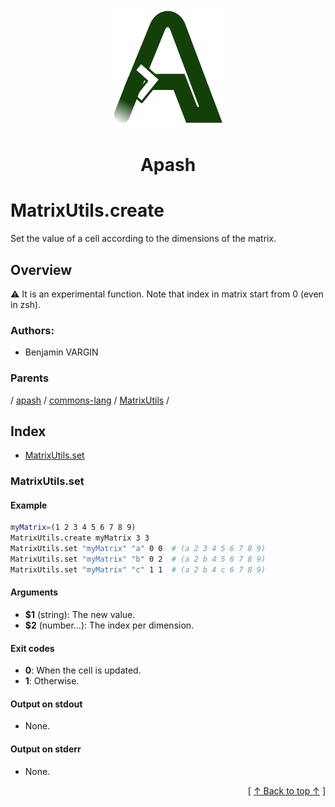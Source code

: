 
<div align='center' id='apash-top'>
  <a href='https://github.com/hastec-fr/apash'>
    <img alt='apash-logo' src='../../../../../../assets/apash-logo.svg'/>
  </a>

  # Apash
</div>

# MatrixUtils.create

Set the value of a cell according to the dimensions of the matrix.

## Overview

⚠️ It is an experimental function.
Note that index in matrix start from 0 (even in zsh).

### Authors:
* Benjamin VARGIN

### Parents
<!-- apash.parentBegin -->
[](../../../../.md) / [apash](../../../apash.md) / [commons-lang](../../commons-lang.md) / [MatrixUtils](../MatrixUtils.md) / 
<!-- apash.parentEnd -->

## Index

* [MatrixUtils.set](#matrixutilsset)

### MatrixUtils.set

#### Example
```bash
myMatrix=(1 2 3 4 5 6 7 8 9)
MatrixUtils.create myMatrix 3 3
MatrixUtils.set "myMatrix" "a" 0 0  # (a 2 3 4 5 6 7 8 9)
MatrixUtils.set "myMatrix" "b" 0 2  # (a 2 b 4 5 6 7 8 9)
MatrixUtils.set "myMatrix" "c" 1 1  # (a 2 b 4 c 6 7 8 9)
```

#### Arguments

* **$1** (string): The new value.
* **$2** (number...): The index per dimension.

#### Exit codes

* **0**: When the cell is updated.
* **1**: Otherwise.

#### Output on stdout

* None.

#### Output on stderr

* None.


  <div align='right'>[ <a href='#apash-top'>↑ Back to top ↑</a> ]</div>

